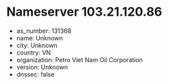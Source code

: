# Nameserver 103.21.120.86

* as_number: 131368
* name: Unknown
* city: Unknown
* country: VN
* organization: Petro Viet Nam Oil Corporation
* version: Unknown
* dnssec: false
